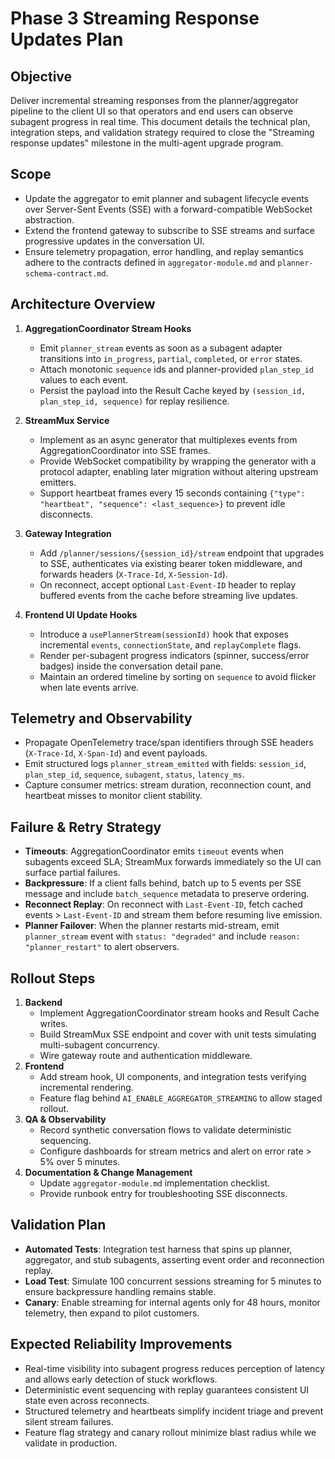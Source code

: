 # Phase 3 Streaming Response Updates Plan

## Objective
Deliver incremental streaming responses from the planner/aggregator pipeline to the client UI so that operators and end users can observe subagent progress in real time. This document details the technical plan, integration steps, and validation strategy required to close the "Streaming response updates" milestone in the multi-agent upgrade program.

## Scope
- Update the aggregator to emit planner and subagent lifecycle events over Server-Sent Events (SSE) with a forward-compatible WebSocket abstraction.
- Extend the frontend gateway to subscribe to SSE streams and surface progressive updates in the conversation UI.
- Ensure telemetry propagation, error handling, and replay semantics adhere to the contracts defined in `aggregator-module.md` and `planner-schema-contract.md`.

## Architecture Overview
1. **AggregationCoordinator Stream Hooks**
   - Emit `planner_stream` events as soon as a subagent adapter transitions into `in_progress`, `partial`, `completed`, or `error` states.
   - Attach monotonic `sequence` ids and planner-provided `plan_step_id` values to each event.
   - Persist the payload into the Result Cache keyed by `(session_id, plan_step_id, sequence)` for replay resilience.

2. **StreamMux Service**
   - Implement as an async generator that multiplexes events from AggregationCoordinator into SSE frames.
   - Provide WebSocket compatibility by wrapping the generator with a protocol adapter, enabling later migration without altering upstream emitters.
   - Support heartbeat frames every 15 seconds containing `{"type": "heartbeat", "sequence": <last_sequence>}` to prevent idle disconnects.

3. **Gateway Integration**
   - Add `/planner/sessions/{session_id}/stream` endpoint that upgrades to SSE, authenticates via existing bearer token middleware, and forwards headers (`X-Trace-Id`, `X-Session-Id`).
   - On reconnect, accept optional `Last-Event-ID` header to replay buffered events from the cache before streaming live updates.

4. **Frontend UI Update Hooks**
   - Introduce a `usePlannerStream(sessionId)` hook that exposes incremental `events`, `connectionState`, and `replayComplete` flags.
   - Render per-subagent progress indicators (spinner, success/error badges) inside the conversation detail pane.
   - Maintain an ordered timeline by sorting on `sequence` to avoid flicker when late events arrive.

## Telemetry and Observability
- Propagate OpenTelemetry trace/span identifiers through SSE headers (`X-Trace-Id`, `X-Span-Id`) and event payloads.
- Emit structured logs `planner_stream_emitted` with fields: `session_id`, `plan_step_id`, `sequence`, `subagent`, `status`, `latency_ms`.
- Capture consumer metrics: stream duration, reconnection count, and heartbeat misses to monitor client stability.

## Failure & Retry Strategy
- **Timeouts**: AggregationCoordinator emits `timeout` events when subagents exceed SLA; StreamMux forwards immediately so the UI can surface partial failures.
- **Backpressure**: If a client falls behind, batch up to 5 events per SSE message and include `batch_sequence` metadata to preserve ordering.
- **Reconnect Replay**: On reconnect with `Last-Event-ID`, fetch cached events > `Last-Event-ID` and stream them before resuming live emission.
- **Planner Failover**: When the planner restarts mid-stream, emit `planner_stream` event with `status: "degraded"` and include `reason: "planner_restart"` to alert observers.

## Rollout Steps
1. **Backend**
   - Implement AggregationCoordinator stream hooks and Result Cache writes.
   - Build StreamMux SSE endpoint and cover with unit tests simulating multi-subagent concurrency.
   - Wire gateway route and authentication middleware.
2. **Frontend**
   - Add stream hook, UI components, and integration tests verifying incremental rendering.
   - Feature flag behind `AI_ENABLE_AGGREGATOR_STREAMING` to allow staged rollout.
3. **QA & Observability**
   - Record synthetic conversation flows to validate deterministic sequencing.
   - Configure dashboards for stream metrics and alert on error rate > 5% over 5 minutes.
4. **Documentation & Change Management**
   - Update `aggregator-module.md` implementation checklist.
   - Provide runbook entry for troubleshooting SSE disconnects.

## Validation Plan
- **Automated Tests**: Integration test harness that spins up planner, aggregator, and stub subagents, asserting event order and reconnection replay.
- **Load Test**: Simulate 100 concurrent sessions streaming for 5 minutes to ensure backpressure handling remains stable.
- **Canary**: Enable streaming for internal agents only for 48 hours, monitor telemetry, then expand to pilot customers.

## Expected Reliability Improvements
- Real-time visibility into subagent progress reduces perception of latency and allows early detection of stuck workflows.
- Deterministic event sequencing with replay guarantees consistent UI state even across reconnects.
- Structured telemetry and heartbeats simplify incident triage and prevent silent stream failures.
- Feature flag strategy and canary rollout minimize blast radius while we validate in production.
